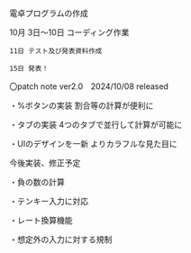 電卓プログラムの作成　

10月
    3日～10日 コーディング作業
    
    11日 テスト及び発表資料作成
    
    15日 発表！


〇patch note ver2.0　2024/10/08 released

・%ボタンの実装
	割合等の計算が便利に

・タブの実装
	4つのタブで並行して計算が可能に

・UIのデザインを一新
	よりカラフルな見た目に


今後実装、修正予定

・負の数の計算

・テンキー入力に対応

・レート換算機能

・想定外の入力に対する規制
